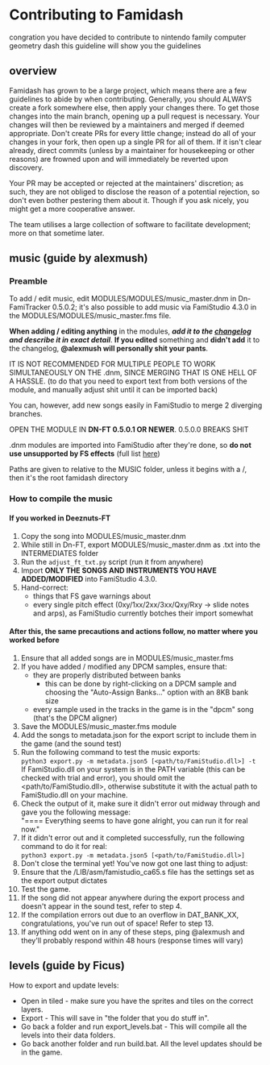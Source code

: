 # Contributing to Famidash

congration you have decided to contribute to nintendo family computer geometry dash this guideline will show you the guidelines

## overview

Famidash has grown to be a large project, which means there are a few guidelines to abide by when contributing. Generally, you should ALWAYS create a fork somewhere else, then apply your changes there. To get those changes into the main branch, opening up a pull request is necessary. Your changes will then be reviewed by a maintainers and merged if deemed appropriate. Don't create PRs for every little change; instead do all of your changes in your fork, then open up a single PR for all of them. If it isn't clear already, direct commits (unless by a maintainer for housekeeping or other reasons) are frowned upon and will immediately be reverted upon discovery.

Your PR may be accepted or rejected at the maintainers' discretion; as such, they are not obliged to disclose the reason of a potential rejection, so don't even bother pestering them about it. Though if you ask nicely, you might get a more cooperative answer.

The team utilises a large collection of software to facilitate development; more on that sometime later.

## music (guide by alexmush)

### Preamble

To add / edit music, edit MODULES/MODULES/music_master.dnm in Dn-FamiTracker 0.5.0.2; it's also possible to add music via FamiStudio 4.3.0 in the MODULES/MODULES/music_master.fms file.

**When adding / editing anything** in the modules, ***add it to the [changelog](MUSIC/CHANGELOG.txt) and describe it in exact detail***. **If you edited** something and **didn't add** it to the changelog, **@alexmush will personally shit your pants**.

IT IS NOT RECOMMENDED FOR MULTIPLE PEOPLE TO WORK SIMULTANEOUSLY ON THE .dnm, SINCE MERGING THAT IS ONE HELL OF A HASSLE.
(to do that you need to export text from both versions of the module, and manually adjust shit until it can be imported back)

You can, however, add new songs easily in FamiStudio to merge 2 diverging branches.

OPEN THE MODULE IN **DN-FT 0.5.0.1 OR NEWER**. 0.5.0.0 BREAKS SHIT

.dnm modules are imported into FamiStudio after they're done, so **do not use unsupported by FS effects** (full list [here](https://famistudio.org/doc/import/#famitracker-text-or-binary))

Paths are given to relative to the MUSIC folder, unless it begins with a /, then it's the root famidash directory

### How to compile the music

#### If you worked in Deeznuts-FT

1. Copy the song into MODULES/music_master.dnm
2. While still in Dn-FT, export MODULES/music_master.dnm as .txt into the INTERMEDIATES folder
3. Run the `adjust_ft_txt.py` script (run it from anywhere)
4. Import **ONLY THE SONGS AND INSTRUMENTS YOU HAVE ADDED/MODIFIED** into FamiStudio 4.3.0.
5. Hand-correct:
   - things that FS gave warnings about
   - every single pitch effect (0xy/1xx/2xx/3xx/Qxy/Rxy -> slide notes and arps), as FamiStudio currently botches their import somewhat

#### After this, the same precautions and actions follow, no matter where you worked before

1. Ensure that all added songs are in MODULES/music_master.fms
2. If you have added / modified any DPCM samples, ensure that:
    - they are properly distributed between banks
        - this can be done by right-clicking on a DPCM sample and choosing the "Auto-Assign Banks..." option with an 8KB bank size
    - every sample used in the tracks in the game is in the "dpcm" song (that's the DPCM aligner)
3. Save the MODULES/music_master.fms module
4. Add the songs to metadata.json for the export script to include them in the game (and the sound test)
5. Run the following command to test the music exports:<br>`python3 export.py -m metadata.json5 [<path/to/FamiStudio.dll>] -t`<br>If FamiStudio.dll on your system is in the PATH variable (this can be checked with trial and error), you should omit the <path/to/FamiStudio.dll>, otherwise substitute it with the actual path to FamiStudio.dll on your machine.
6. Check the output of it, make sure it didn't error out midway through and gave you the following message:<br>"==== Everything seems to have gone alright, you can run it for real now."
7. If it didn't error out and it completed successfully, run the following command to do it for real:<br>`python3 export.py -m metadata.json5 [<path/to/FamiStudio.dll>]`
8. Don't close the terminal yet! You've now got one last thing to adjust:
9. Ensure that the /LIB/asm/famistudio_ca65.s file has the settings set as the export output dictates
10. Test the game.
11. If the song did not appear anywhere during the export process and doesn't appear in the sound test, refer to step 4.
12. If the compilation errors out due to an overflow in DAT_BANK_XX, congratulations, you've run out of space! Refer to step 13.
13. If anything odd went on in any of these steps, ping @alexmush and they'll probably respond within 48 hours (response times will vary)

## levels (guide by Ficus)

How to export and update levels:

* Open in tiled - make sure you have the sprites and tiles on the correct layers.
* Export - This will save in "the folder that you do stuff in".
* Go back a folder and run export_levels.bat - This will compile all the levels into their data folders.
* Go back another folder and run build.bat. All the level updates should be in the game.
